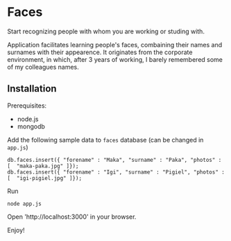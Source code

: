 # Faces

Start recognizing people with whom you are working or studing with.

Application facilitates learning people's faces, combaining their names and surnames with their appearence.
It originates from the corporate environment, in which, after 3 years of working, 
I barely remembered some of my colleagues names.


## Installation

Prerequisites:
* node.js
* mongodb

Add the following sample data to `faces` database (can be changed in `app.js`)

```
db.faces.insert({ "forename" : "Maka", "surname" : "Paka", "photos" : [  "maka-paka.jpg" ]});
db.faces.insert({ "forename" : "Igi", "surname" : "Pigiel", "photos" : [  "igi-pigiel.jpg" ]});
```

Run

```
node app.js
```

Open 'http://localhost:3000' in your browser.

Enjoy!
